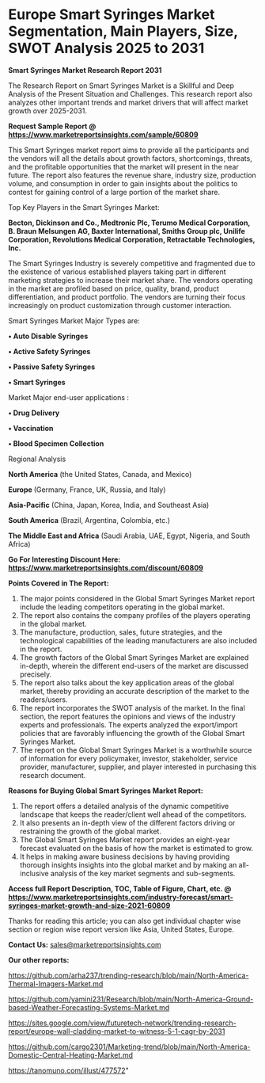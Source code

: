  # Europe Smart Syringes Market Segmentation, Main Players, Size, SWOT Analysis 2025 to 2031

<strong>Smart Syringes Market Research Report 2031</strong>

The Research Report on Smart Syringes Market is a Skillful and Deep Analysis of the Present Situation and Challenges. This research report also analyzes other important trends and market drivers that will affect market growth over 2025-2031.

<strong>Request Sample Report @ <a href=https://www.marketreportsinsights.com/sample/60809>https://www.marketreportsinsights.com/sample/60809</a></strong>

This Smart Syringes market report aims to provide all the participants and the vendors will all the details about growth factors, shortcomings, threats, and the profitable opportunities that the market will present in the near future. The report also features the revenue share, industry size, production volume, and consumption in order to gain insights about the politics to contest for gaining control of a large portion of the market share.

Top Key Players in the Smart Syringes Market:

<strong>Becton, Dickinson and Co., Medtronic Plc, Terumo Medical Corporation, B. Braun Melsungen AG, Baxter International, Smiths Group plc, Unilife Corporation, Revolutions Medical Corporation, Retractable Technologies, Inc.</strong>

The Smart Syringes Industry is severely competitive and fragmented due to the existence of various established players taking part in different marketing strategies to increase their market share. The vendors operating in the market are profiled based on price, quality, brand, product differentiation, and product portfolio. The vendors are turning their focus increasingly on product customization through customer interaction.

Smart Syringes Market Major Types are:

<strong>• Auto Disable Syringes

• Active Safety Syringes

• Passive Safety Syringes

• Smart Syringes</strong>

Market Major end-user applications :

<strong>• Drug Delivery

• Vaccination

• Blood Specimen Collection</strong>

Regional Analysis

</u><strong><b>North America</b></strong> (the United States, Canada, and Mexico)

<strong><b>Europe </b></strong>(Germany, France, UK, Russia, and Italy)

<strong><b>Asia-Pacific</b></strong> (China, Japan, Korea, India, and Southeast Asia)

<strong><b>South America</b></strong> (Brazil, Argentina, Colombia, etc.)

<strong><b>The Middle East and Africa</b></strong> (Saudi Arabia, UAE, Egypt, Nigeria, and South Africa)

<strong>Go For Interesting Discount Here: <a href=https://www.marketreportsinsights.com/discount/60809>https://www.marketreportsinsights.com/discount/60809</a></strong>

<strong>Points Covered in The Report:</strong>
<ol>
  <li>The major points considered in the Global Smart Syringes Market report include the leading competitors operating in the global market.</li>
  <li>The report also contains the company profiles of the players operating in the global market.</li>
  <li>The manufacture, production, sales, future strategies, and the technological capabilities of the leading manufacturers are also included in the report.</li>
  <li>The growth factors of the Global Smart Syringes Market are explained in-depth, wherein the different end-users of the market are discussed precisely.</li>
  <li>The report also talks about the key application areas of the global market, thereby providing an accurate description of the market to the readers/users.</li>
  <li>The report incorporates the SWOT analysis of the market. In the final section, the report features the opinions and views of the industry experts and professionals. The experts analyzed the export/import policies that are favorably influencing the growth of the Global Smart Syringes Market.</li>
  <li>The report on the Global Smart Syringes Market is a worthwhile source of information for every policymaker, investor, stakeholder, service provider, manufacturer, supplier, and player interested in purchasing this research document.</li>
</ol>
<strong>Reasons for Buying Global Smart Syringes Market Report:</strong>

<ol>
  <li>The report offers a detailed analysis of the dynamic competitive landscape that keeps the reader/client well ahead of the competitors.</li>
  <li>It also presents an in-depth view of the different factors driving or restraining the growth of the global market.</li>
  <li>The Global Smart Syringes Market report provides an eight-year forecast evaluated on the basis of how the market is estimated to grow.</li>
  <li>It helps in making aware business decisions by having providing thorough insights insights into the global market and by making an all-inclusive analysis of the key market segments and sub-segments.</li>
</ol>
<strong>Access full Report Description, TOC, Table of Figure, Chart, etc. @ <a href=https://www.marketreportsinsights.com/industry-forecast/smart-syringes-market-growth-and-size-2021-60809>https://www.marketreportsinsights.com/industry-forecast/smart-syringes-market-growth-and-size-2021-60809</a></strong>


Thanks for reading this article; you can also get individual chapter wise section or region wise report version like Asia, United States, Europe.

<strong>Contact Us:</strong>
sales@marketreportsinsights.com

<strong>Our other reports:</strong>

<a href=https://github.com/arha237/trending-research/blob/main/North-America-Thermal-Imagers-Market.md>https://github.com/arha237/trending-research/blob/main/North-America-Thermal-Imagers-Market.md</a>

<a href=https://github.com/yamini231/Research/blob/main/North-America-Ground-based-Weather-Forecasting-Systems-Market.md>https://github.com/yamini231/Research/blob/main/North-America-Ground-based-Weather-Forecasting-Systems-Market.md</a>

<a href=https://sites.google.com/view/futuretech-network/trending-research-report/europe-wall-cladding-market-to-witness-5-1-cagr-by-2031>https://sites.google.com/view/futuretech-network/trending-research-report/europe-wall-cladding-market-to-witness-5-1-cagr-by-2031</a>

<a href=https://github.com/cargo2301/Marketing-trend/blob/main/North-America-Domestic-Central-Heating-Market.md>https://github.com/cargo2301/Marketing-trend/blob/main/North-America-Domestic-Central-Heating-Market.md</a>

<a href=https://tanomuno.com/illust/477572>https://tanomuno.com/illust/477572</a>"
